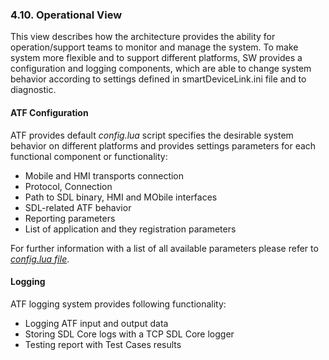 ### 4.10. Operational View

This view describes how the architecture provides the ability for operation/support teams to monitor and manage the system. To make system more flexible and to support different platforms, SW provides a configuration and logging components, which are able to change system behavior according to settings defined in smartDeviceLink.ini file and to diagnostic.

#### ATF Configuration
ATF provides default *config.lua* script specifies the desirable system behavior on different platforms and provides settings parameters for each functional component or functionality:

  - Mobile and HMI transports connection
  - Protocol, Connection
  - Path to SDL binary, HMI and MObile interfaces
  - SDL-related ATF behavior
  - Reporting parameters
  - List of application and they registration parameters

For further information with a list of all available parameters please refer to [*config.lua file*](https://github.com/smartdevicelink/sdl_atf/blob/master/modules/config.lua).

#### Logging 
ATF logging system provides following functionality:

- Logging ATF input and output data
- Storing SDL Core logs with a TCP SDL Core logger
- Testing report with Test Cases results